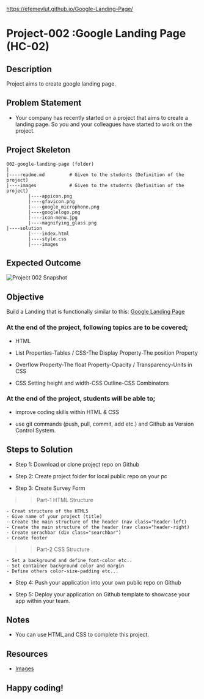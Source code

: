 https://efemevlut.github.io/Google-Landing-Page/

# Project-002 :Google Landing Page (HC-02)

## Description
Project aims to create google landing page.

## Problem Statement

- Your company has recently started on a project that aims to create a landing page. So you and your colleagues have started to work on the project.

## Project Skeleton 

```
002-google-landing-page (folder)
|
|----readme.md         # Given to the students (Definition of the project)          
|----images            # Given to the students (Definition of the project)   
        |----appicon.png   
        |----gfavicon.png
		|----google_microphone.png
		|----googlelogo.png
		|----icon-menu.jpg
		|----magnifying_glass.png
|----solution
        |----index.html  
        |----style.css   
        |----images
```

## Expected Outcome

![Project 002 Snapshot](Project_002_.png)

## Objective

Build a Landing that is functionally similar to this: [Google Landing Page](https://aaron-clarusway.github.io/google-landing--page/)

### At the end of the project, following topics are to be covered;

- HTML 

- List Properties-Tables / CSS-The Display Property-The position Property

- Overflow Property-The float Property-Opacity / Transparency-Units in CSS

- CSS Setting height and width-CSS Outline-CSS Combinators


### At the end of the project, students will be able to;

- improve coding skills within HTML & CSS

- use git commands (push, pull, commit, add etc.) and Github as Version Control System.

## Steps to Solution
  
- Step 1: Download or clone project repo on Github 

- Step 2: Create project folder for local public repo on your pc

- Step 3: Create Survey Form

>>Part-1 HTML Structure

	- Creat structure of the HTML5
	- Give name of your project (title)
	- Create the main structure of the header (nav class="header-left)
	- Create the main structure of the header (nav class="header-right)
	- Create serachbar (div class="searchbar")
	- Create footer 

>>Part-2 CSS Structure

	- Set a background and define font-color etc..
	- Set container background color and margin
	- Define others color-size-padding etc...
	
- Step 4: Push your application into your own public repo on Github

- Step 5: Deploy your application on Github template to showcase your app within your team.

## Notes

- You can use HTML,and CSS to complete this project.

## Resources

-  [Images](./images/README.md)


## Happy coding!

